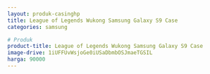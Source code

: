 ```yaml
---
layout: produk-casinghp
title: League of Legends Wukong Samsung Galaxy S9 Case
categories: samsung

# Produk
product-title: League of Legends Wukong Samsung Galaxy S9 Case
image-drive: 1iUFFUvWsjoGe0iUSaDbmbOSJmaeTGSIL
harga: 90000
---
```

